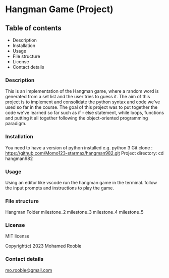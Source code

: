 # Hangman Game (Project)
## Table of contents
- Description
- Installation
- Usage
- File structure
- License
- Contact details
### Description
This is an implementation of the Hangman game, where a random word is generated from a set list and the user tries to guess it. 
The aim of this project is to implement and consolidate the python syntax and code we've used so far in the course. The goal of
this project was to put together the code we've learned so far such as if - else statement, while loops, functions and putting
it all together following the object-oriented programming paradigm. 

### Installation
You need to have a version of python installed e.g. python 3 
Git clone : https://github.com/Momo123-starmax/hangman982.git 
Project directory: cd hangman982

### Usage
Using an editor like vscode run the hangman game in the terminal.
follow the input prompts and instructions to play the game.

### File structure 
Hangman Folder
milestone_2
milestone_3
milestone_4
milestone_5 

### License
MIT license

Copyright(c) 2023 Mohamed Rooble

### Contact details
<mo.rooble@gmail.com>




